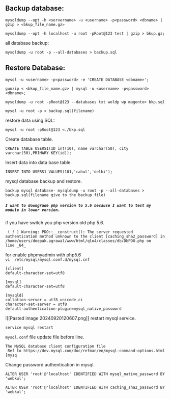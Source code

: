 Backup database:
--------------------------------------------
```
mysqldump --opt -h <servername> -u <username> -p<password> <dbname> | gzip > <bkup_file_name.gz>
```
```
mysqldump --opt -h localhost -u root -pRoot@123 test | gzip > bkup.gz; 
```
all database backup:
```
mysqldump -u root -p --all-databases > backup.sql
```

Restore Database:
---------------------------------------------
```
mysql -u <username> -p<password> -e 'CREATE DATABASE <dbname>';
```
```
gunzip < <bkup_file_name.gz> | mysql -u <username> -p<password> <dbname>;
```
```
mysqldump -u root -pRoot@123 --databases txt woldp wp magento> bkp.sql
```
```
mysql -u root -p < backup.sql(filename)
```
restore data using SQL:
```
mysql -u root -pRoot@123 <./bkp.sql
```
Create database table.
```
CREATE TABLE USERS1(ID int(10), name varchar(50), city varchar(50),PRIMARY KEY(id));
```
Insert data into data base table.
```
INSERT INTO USERS1 VALUES(101,'rahul','delhi');  
```
mysql database backup and restore.
```
backup mysql database- mysqldump -u root -p --all-databases > backup.sql(filename give to the backup file) 
```
##### `I want to downgrade php version to 5.6 because I want to test my module in lower version.`
if you have switch you php version old php 5.6.
```error
 ( ! ) Warning: PDO::__construct(): The server requested authentication method unknown to the client [caching_sha2_password] in /home/users/deepak.agrawal/www/html/qlo4/classes/db/DbPDO.php on line _64_
```

for enable phpmyadmin with php5.6  
`vi  /etc/mysql/mysql.conf.d/mysql.cnf`
```
[client]  
default-character-set=utf8  
  
[mysql]  
default-character-set=utf8  
  
[mysqld]  
collation-server = utf8_unicode_ci  
character-set-server = utf8  
default-authentication-plugin=mysql_native_password  
```
![[Pasted image 20240920120607.png]]
restart mysql service.
```
service mysql restart
```
`mysql.conf` file 
update file before line.
```
The MySQL database client configuration file
 Ref to https://dev.mysql.com/doc/refman/en/mysql-command-options.html
[mysq
```
Change password authentication in mysql.
```
ALTER USER 'root'@'localhost' IDENTIFIED WITH mysql_native_password BY 'webkul';
```
```
ALTER USER 'root'@'localhost' IDENTIFIED WITH caching_sha2_password BY 'webkul';
```
